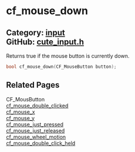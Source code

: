 [](../header.md ':include')

# cf_mouse_down

Category: [input](https://github.com/RandyGaul/cute_framework/blob/master/docs/api_reference?id=input)  
GitHub: [cute_input.h](https://github.com/RandyGaul/cute_framework/blob/master/include/cute_input.h)  
---

Returns true if the mouse button is currently down.

```cpp
bool cf_mouse_down(CF_MouseButton button);
```

## Related Pages

CF_MousButton  
[cf_mouse_double_clicked](https://github.com/RandyGaul/cute_framework/blob/master/docs/input/cf_mouse_double_clicked.md)  
[cf_mouse_x](https://github.com/RandyGaul/cute_framework/blob/master/docs/input/cf_mouse_x.md)  
[cf_mouse_y](https://github.com/RandyGaul/cute_framework/blob/master/docs/input/cf_mouse_y.md)  
[cf_mouse_just_pressed](https://github.com/RandyGaul/cute_framework/blob/master/docs/input/cf_mouse_just_pressed.md)  
[cf_mouse_just_released](https://github.com/RandyGaul/cute_framework/blob/master/docs/input/cf_mouse_just_released.md)  
[cf_mouse_wheel_motion](https://github.com/RandyGaul/cute_framework/blob/master/docs/input/cf_mouse_wheel_motion.md)  
[cf_mouse_double_click_held](https://github.com/RandyGaul/cute_framework/blob/master/docs/input/cf_mouse_double_click_held.md)  

